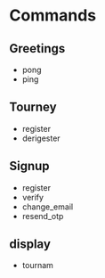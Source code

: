# Commands

## Greetings
- pong
- ping

## Tourney
- register
- derigester

## Signup
- register
- verify
- change_email
- resend_otp

## display
- tournam